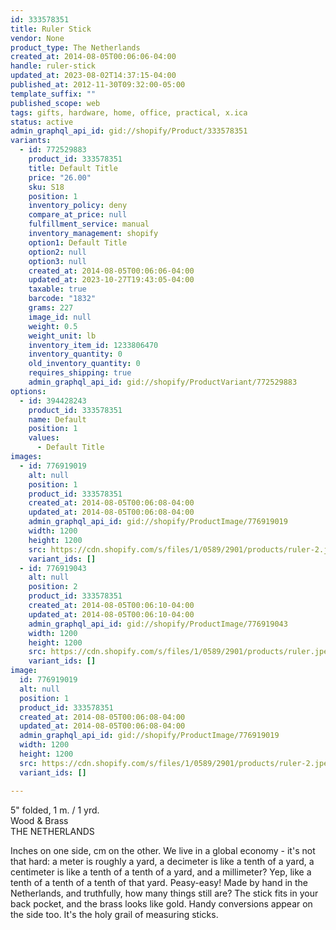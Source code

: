 ```yaml
---
id: 333578351
title: Ruler Stick
vendor: None
product_type: The Netherlands
created_at: 2014-08-05T00:06:06-04:00
handle: ruler-stick
updated_at: 2023-08-02T14:37:15-04:00
published_at: 2012-11-30T09:32:00-05:00
template_suffix: ""
published_scope: web
tags: gifts, hardware, home, office, practical, x.ica
status: active
admin_graphql_api_id: gid://shopify/Product/333578351
variants:
  - id: 772529883
    product_id: 333578351
    title: Default Title
    price: "26.00"
    sku: S18
    position: 1
    inventory_policy: deny
    compare_at_price: null
    fulfillment_service: manual
    inventory_management: shopify
    option1: Default Title
    option2: null
    option3: null
    created_at: 2014-08-05T00:06:06-04:00
    updated_at: 2023-10-27T19:43:05-04:00
    taxable: true
    barcode: "1832"
    grams: 227
    image_id: null
    weight: 0.5
    weight_unit: lb
    inventory_item_id: 1233806470
    inventory_quantity: 0
    old_inventory_quantity: 0
    requires_shipping: true
    admin_graphql_api_id: gid://shopify/ProductVariant/772529883
options:
  - id: 394428243
    product_id: 333578351
    name: Default
    position: 1
    values:
      - Default Title
images:
  - id: 776919019
    alt: null
    position: 1
    product_id: 333578351
    created_at: 2014-08-05T00:06:08-04:00
    updated_at: 2014-08-05T00:06:08-04:00
    admin_graphql_api_id: gid://shopify/ProductImage/776919019
    width: 1200
    height: 1200
    src: https://cdn.shopify.com/s/files/1/0589/2901/products/ruler-2.jpeg?v=1407211568
    variant_ids: []
  - id: 776919043
    alt: null
    position: 2
    product_id: 333578351
    created_at: 2014-08-05T00:06:10-04:00
    updated_at: 2014-08-05T00:06:10-04:00
    admin_graphql_api_id: gid://shopify/ProductImage/776919043
    width: 1200
    height: 1200
    src: https://cdn.shopify.com/s/files/1/0589/2901/products/ruler.jpeg?v=1407211570
    variant_ids: []
image:
  id: 776919019
  alt: null
  position: 1
  product_id: 333578351
  created_at: 2014-08-05T00:06:08-04:00
  updated_at: 2014-08-05T00:06:08-04:00
  admin_graphql_api_id: gid://shopify/ProductImage/776919019
  width: 1200
  height: 1200
  src: https://cdn.shopify.com/s/files/1/0589/2901/products/ruler-2.jpeg?v=1407211568
  variant_ids: []

---
```


5" folded, 1 m. / 1 yrd.  
Wood & Brass  
THE NETHERLANDS

Inches on one side, cm on the other. We live in a global economy - it's not that hard: a meter is roughly a yard, a decimeter is like a tenth of a yard, a centimeter is like a tenth of a tenth of a yard, and a millimeter? Yep, like a tenth of a tenth of a tenth of that yard. Peasy-easy! Made by hand in the Netherlands, and truthfully, how many things still are? The stick fits in your back pocket, and the brass looks like gold. Handy conversions appear on the side too. It's the holy grail of measuring sticks.
